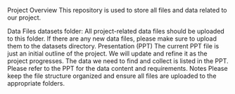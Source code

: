 Project Overview
This repository is used to store all files and data related to our project.

Data Files
datasets folder: All project-related data files should be uploaded to this folder. If there are any new data files, please make sure to upload them to the datasets directory.
Presentation (PPT)
The current PPT file is just an initial outline of the project. We will update and refine it as the project progresses.
The data we need to find and collect is listed in the PPT. Please refer to the PPT for the data content and requirements.
Notes
Please keep the file structure organized and ensure all files are uploaded to the appropriate folders.
